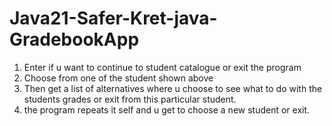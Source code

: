 # Java21-Safer-Kret-java-GradebookApp
1. Enter if u want to continue to student catalogue or exit the program
2. Choose from one of the student shown above
3. Then get a list of alternatives where u choose to see what to do with the students grades or exit from this particular student.
4. the program repeats it self and u get to choose a new student or exit.
